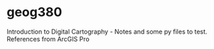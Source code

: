 # geog380
Introduction to Digital Cartography - Notes and some py files to test. References from ArcGIS Pro
